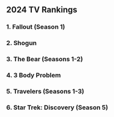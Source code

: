 ## 2024 TV Rankings

### 1. Fallout (Season 1)

### 2. Shogun

### 3. The Bear (Seasons 1-2)

### 4. 3 Body Problem

### 5. Travelers (Seasons 1-3)

### 6. Star Trek: Discovery (Season 5)